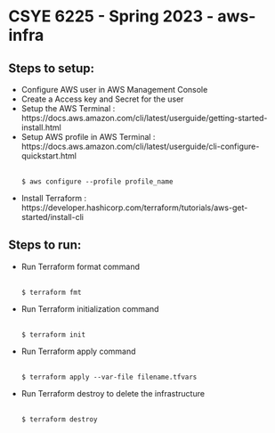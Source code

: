 # CSYE 6225 - Spring 2023 - aws-infra

## Steps to setup:

<ul>
<li>Configure AWS user in AWS Management Console</li>
<li>Create a Access key and Secret for the user</li>
<li>Setup the AWS Terminal : https://docs.aws.amazon.com/cli/latest/userguide/getting-started-install.html
<li>Setup AWS profile in AWS Terminal : https://docs.aws.amazon.com/cli/latest/userguide/cli-configure-quickstart.html </li>
<br>

```
$ aws configure --profile profile_name
```
<li>Install Terraform : https://developer.hashicorp.com/terraform/tutorials/aws-get-started/install-cli </li>
</ul>

## Steps to run:

<ul>
<li>
    Run Terraform format command
</li>
<br>

```
$ terraform fmt
```
<li>
    Run Terraform initialization command
</li>
<br>

```
$ terraform init
```
<li>
    Run Terraform apply command
</li>
<br>

```
$ terraform apply --var-file filename.tfvars
```

<li>
    Run Terraform destroy to delete the infrastructure</li>
<br>

```
$ terraform destroy
```

</ul>